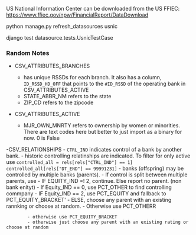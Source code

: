 US National Information Center can be downloaded from the US FFIEC:
https://www.ffiec.gov/npw/FinancialReport/DataDownload


python manage.py refresh_datasources usnic

django test datasource.tests.UsnicTestCase


### Random Notes

- CSV_ATTRIBUTES_BRANCHES
    - has unique RSSDs for each branch. It also has a column, `ID_RSSD_HD_OFF` that points to the `#ID_RSSD` of the operating bank in CSV_ATTRIBUTES_ACTIVE
    - STATE_ABBR_NM refers to the state
    - ZIP_CD refers to the zipcode

- CSV_ATTRIBUTES_ACTIVE
    - MJR_OWN_MNRTY refers to ownership by women or minorities. There are text codes here but better to just import as a binary for now. 0 is False

-CSV_RELATIONSHIPS
    - `CTRL_IND` indicates control of a bank by another bank.
        - historic controlling relatinships are indicated. To filter for only active use
            ```
            controlled_all = rels[rels["CTRL_IND"] == 1]
            controlled_all[rels["DT_END"] == 99991231]
            ```
        - banks (offspring) may be controlled by multiple banks (parents).
            - If control is split between multiple parents, use 
                - IF EQUITY_IND =! 2, continue. Else report no parent. (non bank enityt)
                - If Equity_IND == 0, use PCT_OTHER to find controlling commpany
                - IF Equity_IND == 2, use PCT_EQUITY and fallback to PCT_EQUITY_BRACKET'
                - ELSE, choose any parent with an existing rannking or choose at random.
            - Otherwise use PCT_OTHERR

            - otherwise use PCT_EQUITY_BRACKET
            - otherwise just choose any parent with an existing rating or choose at random